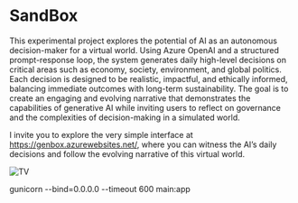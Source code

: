 # SandBox

This experimental project explores the potential of AI as an autonomous decision-maker for a virtual world. Using Azure OpenAI and a structured prompt-response loop, the system generates daily high-level decisions on critical areas such as economy, society, environment, and global politics. Each decision is designed to be realistic, impactful, and ethically informed, balancing immediate outcomes with long-term sustainability. The goal is to create an engaging and evolving narrative that demonstrates the capabilities of generative AI while inviting users to reflect on governance and the complexities of decision-making in a simulated world.

I invite you to explore the very simple interface at https://genbox.azurewebsites.net/, where you can witness the AI’s daily decisions and follow the evolving narrative of this virtual world.

![TV](https://github.com/abozaralizadeh/SandBox/blob/main/static/sample.png?raw=true)

gunicorn --bind=0.0.0.0 --timeout 600 main:app
